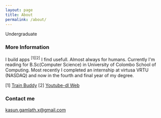 ```yaml
---
layout: page
title: About
permalink: /about/
---
```


Undergraduate

### More Information

I build apps <sup>[1][2]</sup> I find usefull. Almost always for humans. Currently I'm reading for B.Sc(Computer Science) in University of Colombo School of Computing. Most recently I completed an internship at virtusa VRTU (NASDAQ) and now in the fourth and final year of my degree.

[1] <a href="https://play.google.com/store/apps/details?id=com.kasungamlath.trainbuddy" target="_blank">Train Buddy</a>
[2] <a href="http://ytd.kasungamlath.com/" target="_blank">Youtube-dl Web</a>

### Contact me

[kasun.gamlath.x@gmail.com](mailto:kasun.gamlath.x@gmail.com)




